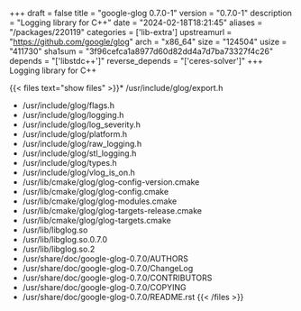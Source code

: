 +++
draft = false
title = "google-glog 0.7.0-1"
version = "0.7.0-1"
description = "Logging library for C++"
date = "2024-02-18T18:21:45"
aliases = "/packages/220119"
categories = ['lib-extra']
upstreamurl = "https://github.com/google/glog"
arch = "x86_64"
size = "124504"
usize = "411730"
sha1sum = "3f96cefca1a8977d60d82dd4a7d7ba73327f4c26"
depends = "['libstdc++']"
reverse_depends = "['ceres-solver']"
+++
Logging library for C++

{{< files text="show files" >}}* /usr/include/glog/export.h
* /usr/include/glog/flags.h
* /usr/include/glog/logging.h
* /usr/include/glog/log_severity.h
* /usr/include/glog/platform.h
* /usr/include/glog/raw_logging.h
* /usr/include/glog/stl_logging.h
* /usr/include/glog/types.h
* /usr/include/glog/vlog_is_on.h
* /usr/lib/cmake/glog/glog-config-version.cmake
* /usr/lib/cmake/glog/glog-config.cmake
* /usr/lib/cmake/glog/glog-modules.cmake
* /usr/lib/cmake/glog/glog-targets-release.cmake
* /usr/lib/cmake/glog/glog-targets.cmake
* /usr/lib/libglog.so
* /usr/lib/libglog.so.0.7.0
* /usr/lib/libglog.so.2
* /usr/share/doc/google-glog-0.7.0/AUTHORS
* /usr/share/doc/google-glog-0.7.0/ChangeLog
* /usr/share/doc/google-glog-0.7.0/CONTRIBUTORS
* /usr/share/doc/google-glog-0.7.0/COPYING
* /usr/share/doc/google-glog-0.7.0/README.rst
{{< /files >}}
